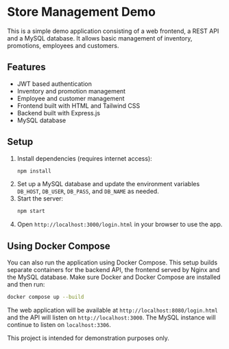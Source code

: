 # Store Management Demo

This is a simple demo application consisting of a web frontend, a REST API and a MySQL database. It allows basic management of inventory, promotions, employees and customers.

## Features

- JWT based authentication
- Inventory and promotion management
- Employee and customer management
- Frontend built with HTML and Tailwind CSS
- Backend built with Express.js
- MySQL database

## Setup

1. Install dependencies (requires internet access):
   ```bash
   npm install
   ```
2. Set up a MySQL database and update the environment variables `DB_HOST`, `DB_USER`, `DB_PASS`, and `DB_NAME` as needed.
3. Start the server:
   ```bash
   npm start
   ```
4. Open `http://localhost:3000/login.html` in your browser to use the app.

## Using Docker Compose

You can also run the application using Docker Compose. This setup builds
separate containers for the backend API, the frontend served by Nginx and the
MySQL database. Make sure Docker and Docker Compose are installed and then run:

```bash
docker compose up --build
```

The web application will be available at
`http://localhost:8080/login.html` and the API will listen on
`http://localhost:3000`. The MySQL instance will continue to listen on
`localhost:3306`.

This project is intended for demonstration purposes only.
